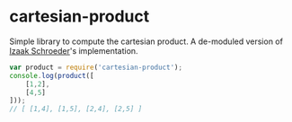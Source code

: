 # cartesian-product

Simple library to compute the cartesian product. A de-moduled version of [Izaak
Schroeder](https://github.com/izaakschroeder/cartesian-product)'s
implementation.

```javascript
var product = require('cartesian-product');
console.log(product([
	[1,2],
	[4,5]
]));
// [ [1,4], [1,5], [2,4], [2,5] ]
```
